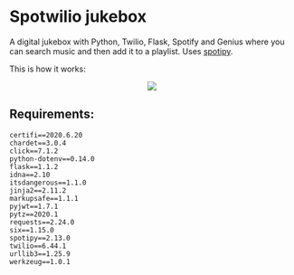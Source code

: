 # Spotwilio jukebox

A digital jukebox with Python, Twilio, Flask, Spotify and Genius where you can search music and then add it to a playlist. Uses <a target="_blank" rel="noopener noreferrer" href="https://github.com/plamere/spotipy">spotipy</a>.

This is how it works:

<p align="center">
  <img src=".github/images/IMG-0459.gif">
</p>

## Requirements:

```
certifi==2020.6.20
chardet==3.0.4
click==7.1.2
python-dotenv==0.14.0
flask==1.1.2
idna==2.10
itsdangerous==1.1.0
jinja2==2.11.2
markupsafe==1.1.1
pyjwt==1.7.1
pytz==2020.1
requests==2.24.0
six==1.15.0
spotipy==2.13.0
twilio==6.44.1
urllib3==1.25.9
werkzeug==1.0.1
```
